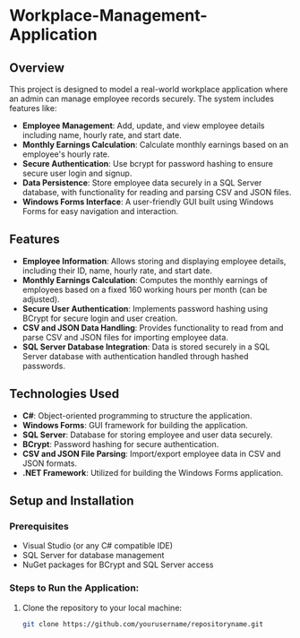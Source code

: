# Workplace-Management-Application


## Overview

This project is designed to model a real-world workplace application where an admin can manage employee records securely. The system includes features like:

- **Employee Management**: Add, update, and view employee details including name, hourly rate, and start date.
- **Monthly Earnings Calculation**: Calculate monthly earnings based on an employee's hourly rate.
- **Secure Authentication**: Use bcrypt for password hashing to ensure secure user login and signup.
- **Data Persistence**: Store employee data securely in a SQL Server database, with functionality for reading and parsing CSV and JSON files.
- **Windows Forms Interface**: A user-friendly GUI built using Windows Forms for easy navigation and interaction.

## Features

- **Employee Information**: Allows storing and displaying employee details, including their ID, name, hourly rate, and start date.
- **Monthly Earnings Calculation**: Computes the monthly earnings of employees based on a fixed 160 working hours per month (can be adjusted).
- **Secure User Authentication**: Implements password hashing using BCrypt for secure login and user creation.
- **CSV and JSON Data Handling**: Provides functionality to read from and parse CSV and JSON files for importing employee data.
- **SQL Server Database Integration**: Data is stored securely in a SQL Server database with authentication handled through hashed passwords.

## Technologies Used

- **C#**: Object-oriented programming to structure the application.
- **Windows Forms**: GUI framework for building the application.
- **SQL Server**: Database for storing employee and user data securely.
- **BCrypt**: Password hashing for secure authentication.
- **CSV and JSON File Parsing**: Import/export employee data in CSV and JSON formats.
- **.NET Framework**: Utilized for building the Windows Forms application.

## Setup and Installation

### Prerequisites
- Visual Studio (or any C# compatible IDE)
- SQL Server for database management
- NuGet packages for BCrypt and SQL Server access

### Steps to Run the Application:

1. Clone the repository to your local machine:
   ```bash
   git clone https://github.com/yourusername/repositoryname.git
